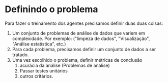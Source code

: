# Definindo o problema
Para fazer o treinamento dos agentes precisamos definir duas duas coisas:

1. Um conjunto de problemas de análise de dados que variem em complexidade. Por exemplo: ("limpeza de dados", "Visualização", "Análise estatística", etc.)
2. Para cada problema, precisamos definir um conjunto de dados a ser tratado.
3. Uma vez escolhido o problema, definir métricas de conclusão
    1. acurácia da análise (Problemas de análise)
    2. Passar testes unitários
    3. outros critários.